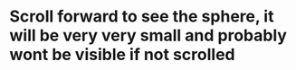 # Scroll forward to see the sphere, it will be very very small and probably wont be visible if not scrolled

